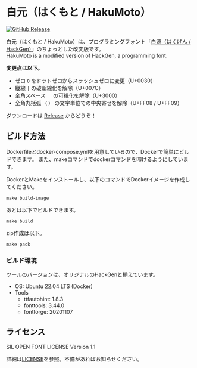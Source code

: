 # 白元（はくもと / HakuMoto）

[![GitHub Release](https://img.shields.io/github/v/release/yumunet/HakuMoto?style=for-the-badge&color=brightgreen)](https://github.com/yumunet/HakuMoto/releases)

白元（はくもと / HakuMoto）は、プログラミングフォント「[白源（はくげん / HackGen）](https://github.com/yuru7/HackGen)」のちょっとした改変版です。  
HakuMoto is a modified version of HackGen, a programming font.

**変更点は以下。**

* ゼロ `0` をドットゼロからスラッシュゼロに変更（U+0030）
* 縦線 `|` の破断線化を解除（U+007C）
* 全角スペース `　` の可視化を解除（U+3000）
* 全角丸括弧 `（`  `）` の文字単位での中央寄せを解除（U+FF08 / U+FF09）

ダウンロードは [Release](https://github.com/yumunet/HakuMoto/releases) からどうぞ！

## ビルド方法

Dockerfileとdocker-compose.ymlを用意しているので、Dockerで簡単にビルドできます。
また、makeコマンドでdockerコマンドを叩けるようにしています。

DockerとMakeをインストールし、以下のコマンドでDockerイメージを作成してください。

```
make build-image
```

あとは以下でビルドできます。

```
make build
```

zip作成は以下。

```
make pack
```

### ビルド環境

ツールのバージョンは、オリジナルのHackGenと揃えています。

* OS: Ubuntu 22.04 LTS (Docker)
* Tools
  * ttfautohint: 1.8.3
  * fonttools: 3.44.0
  * fontforge: 20201107

## ライセンス

SIL OPEN FONT LICENSE Version 1.1

詳細は[LICENSE](/LICENSE)を参照。不備があればお知らせください。
